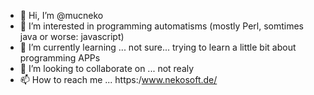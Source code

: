 - 👋 Hi, I’m @mucneko
- 👀 I’m interested in programming automatisms (mostly Perl, somtimes java or worse: javascript)
- 🌱 I’m currently learning ... not sure... trying to learn  a little bit about programming APPs
- 💞️ I’m looking to collaborate on ... not realy
- 📫 How to reach me ... https:/www.nekosoft.de/

<!---
mucneko/mucneko is a ✨ special ✨ repository because its `README.md` (this file) appears on your GitHub profile.
You can click the Preview link to take a look at your changes.
--->
